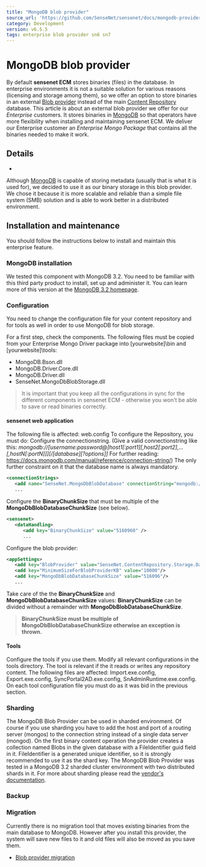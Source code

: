 ```yaml
---
title: "MongoDB blob provider"
source_url: 'https://github.com/SenseNet/sensenet/docs/mongodb-provider.md'
category: Development
version: v6.5.5
tags: enterprise blob provider sn6 sn7
---
```


# MongoDB blob provider

By default **sensenet ECM** stores binaries (files) in the database. In enterprise environments it is not a suitable solution for various reasons (licensing and storage among them), so we offer an option to store binaries in an external [Blob provider](Blob_provider "wikilink") instead of the main [Content Repository](Content_Repository "wikilink") database. This article is about an external blob provider we offer for our *Enterprise* customers. It stores binaries in [MongoDB](https://www.mongodb.com) so that operators have more flexibility when installing and maintaining sensenet ECM. We deliver our Enterprise customer an *Enterprise Mongo Package* that contains all the binaries needed to make it work.

## Details
-
Although [MongoDB](https://www.mongodb.com) is capable of storing metadata (usually that is what it is used for), we decided to use it as our binary storage in this blob provider. We chose it because it is more scalable and reliable than a simple file system (SMB) solution and is able to work better in a distributed environment.

## Installation and maintenance

You should follow the instructions below to install and maintain this enterprise feature.

### MongoDB installation

We tested this component with MongoDB 3.2. You need to be familiar with this third party product to install, set up and administer it. You can learn more of this version at the [MongoDB 3.2 homepage](https://docs.mongodb.com/v3.2/).

### Configuration

You need to change the configuration file for your content repository and for tools as well in order to use MongoDB for blob storage.

For a first step, check the components. The following files must be copied from your Enterprise Mongo Driver package into \[yourwebsite\]\\bin and \[yourwebsite\]\\tools:

-   MongoDB.Bson.dll
-   MongoDB.Driver.Core.dll
-   MongoDB.Driver.dll
-   SenseNet.MongoDbBlobStorage.dll

> It is important that you keep all the configurations in sync for the different components in sensenet ECM - otherwise you won't be able to save or read binaries correctly.

#### sensenet web application

The following file is affected: web.config To configure the Repository, you must do: Configure the connectionstring. (Give a valid connectionstring like this: *mongodb://\[username:password@\]host1\[:port1\]\[,host2\[:port2\],...\[,hostN\[:portN\]\]\]\[/\[database\]\[?options\]\]* For further reading: <https://docs.mongodb.com/manual/reference/connection-string/>) The only further constraint on it that the database name is always mandatory.

``` xml
<connectionStrings>
   <add name="SenseNet.MongoDbBlobDatabase" connectionString="mongodb://[hostname]:[port]/[database name]" />
   ...
```

Configure the **BinaryChunkSize** that must be multiple of the **MongoDbBlobDatabaseChunkSize** (see below).

``` xml
<sensenet>
   <dataHandling>
      <add key="BinaryChunkSize" value="5160960" />
      ...
```

Configure the blob provider:

``` xml
<appSettings>
   <add key="BlobProvider" value="SenseNet.ContentRepository.Storage.Data.MongoDbBlobStorage.MongoDbBlobProvider"/>|
   <add key="MinimumSizeForBlobProviderKB" value="10000"/>
   <add key="MongoDbBlobDatabaseChunkSize" value="516096"/>
   ...
```

Take care of the the **BinaryChunkSize** and **MongoDbBlobDatabaseChunkSize** values: **BinaryChunkSize** can be divided without a remainder with **MongoDbBlobDatabaseChunkSize**.
> **BinaryChunkSize must be multiple of MongoDbBlobDatabaseChunkSize otherwise an exception is thrown.**

#### Tools

Configure the tools if you use them. Modify all relevant configurations in the tools directory. The tool is relevant if the it reads or writes any repository content. The following files are affected: Import.exe.config, Export.exe.config, SyncPortal2AD.exe.config, SnAdminRuntime.exe.config. On each tool configuration file you must do as it was bid in the previous section.

### Sharding

The MongoDB Blob Provider can be used in sharded environment. Of course if you use sharding you have to add the host and port of a routing server (mongos) to the connection string instead of a single data server (mongod). On the first binary content operation the provider creates a collection named Blobs in the given database with a FileIdentifier guid field in it. FileIdentifier is a generated unique identifier, so it is strongly recommended to use it as the shard key. The MongoDB Blob Provider was tested in a MongoDB 3.2 sharded cluster environment with two distributed shards in it. For more about sharding please read the [vendor's documentation](https://docs.mongodb.com/manual/sharding/).

### Backup

### Migration

Currently there is no migration tool that moves existing binaries from the main database to MongoDB. However after you install this provider, the system will save new files to it and old files will also be moved as you save them.

-   [Blob provider migration](Blob_provider#Migration "wikilink")